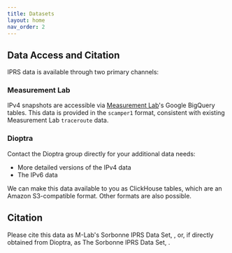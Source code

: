 ```yaml
---
title: Datasets
layout: home
nav_order: 2
---
```


## Data Access and Citation

IPRS data is available through two primary channels:

### Measurement Lab

IPv4 snapshots are accessible via [Measurement Lab](https://www.measurementlab.net)'s Google BigQuery tables.
This data is provided in the `scamper1` format, consistent with existing Measurement Lab `traceroute` data.

### Dioptra

Contact the Dioptra group directly for your additional data needs:

* More detailed versions of the IPv4 data
* The IPv6 data

We can make this data available to you as ClickHouse tables, which are an Amazon S3-compatible format.
Other formats are also possible.

## Citation

Please cite this data as M-Lab's Sorbonne IPRS Data Set, <date range used>, or, if directly obtained from Dioptra, as The Sorbonne IPRS Data Set, <date range used>.
